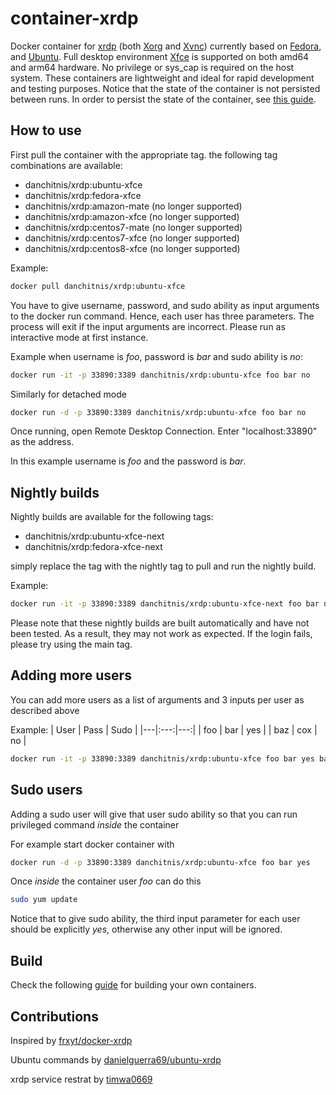 # container-xrdp

Docker container for [xrdp](http://xrdp.org/) (both [Xorg](https://github.com/neutrinolabs/xorgxrdp) and [Xvnc](https://tigervnc.org/)) currently based on [Fedora](https://getfedora.org/), and [Ubuntu](https://ubuntu.com/). Full desktop environment [Xfce](https://www.xfce.org/) is supported on both amd64 and arm64 hardware. No privilege or sys_cap is required on the host system. These containers are lightweight and ideal for rapid development and testing purposes. Notice that the state of the container is not persisted between runs. In order to persist the state of the container, see [this guide](https://stackoverflow.com/questions/44480740/how-to-save-a-docker-container-state).

## How to use

First pull the container with the appropriate tag. the following tag combinations are available:

- danchitnis/xrdp:ubuntu-xfce
- danchitnis/xrdp:fedora-xfce
- danchitnis/xrdp:amazon-mate (no longer supported)
- danchitnis/xrdp:amazon-xfce (no longer supported)
- danchitnis/xrdp:centos7-mate (no longer supported)
- danchitnis/xrdp:centos7-xfce (no longer supported)
- danchitnis/xrdp:centos8-xfce (no longer supported)

Example:

```bash
docker pull danchitnis/xrdp:ubuntu-xfce
```

You have to give username, password, and sudo ability as input arguments to the docker run command. Hence, each user has three parameters. The process will exit if the input arguments are incorrect. Please run as interactive mode at first instance.

Example when username is _foo_, password is _bar_ and sudo ability is _no_:

```bash
docker run -it -p 33890:3389 danchitnis/xrdp:ubuntu-xfce foo bar no
```

Similarly for detached mode

```bash
docker run -d -p 33890:3389 danchitnis/xrdp:ubuntu-xfce foo bar no
```

Once running, open Remote Desktop Connection. Enter "localhost:33890" as the address.

In this example username is _foo_ and the password is _bar_.

## Nightly builds

Nightly builds are available for the following tags:

- danchitnis/xrdp:ubuntu-xfce-next
- danchitnis/xrdp:fedora-xfce-next

simply replace the tag with the nightly tag to pull and run the nightly build.

Example:

```bash
docker run -it -p 33890:3389 danchitnis/xrdp:ubuntu-xfce-next foo bar no
```

Please note that these nightly builds are built automatically and have not been tested. As a result, they may not work as expected. If the login fails, please try using the main tag.

## Adding more users

You can add more users as a list of arguments and 3 inputs per user as described above

Example:
| User | Pass | Sudo |
|---|:---:|---:|
| foo | bar | yes |
| baz | cox | no |

```bash
docker run -it -p 33890:3389 danchitnis/xrdp:ubuntu-xfce foo bar yes baz qux no
```

## Sudo users

Adding a sudo user will give that user sudo ability so that you can run privileged command _inside_ the container

For example start docker container with

```bash
docker run -d -p 33890:3389 danchitnis/xrdp:ubuntu-xfce foo bar yes
```

Once _inside_ the container user _foo_ can do this

```bash
sudo yum update
```

Notice that to give sudo ability, the third input parameter for each user should be explicitly _yes_, otherwise any other input will be ignored.

## Build

Check the following [guide](https://github.com/danchitnis/container-xrdp/blob/master/build.md) for building your own containers.

## Contributions

Inspired by [frxyt/docker-xrdp](https://github.com/frxyt/docker-xrdp)

Ubuntu commands by [danielguerra69/ubuntu-xrdp](https://github.com/danielguerra69/ubuntu-xrdp/)

xrdp service restrat by [timwa0669](https://github.com/timwa0669)
